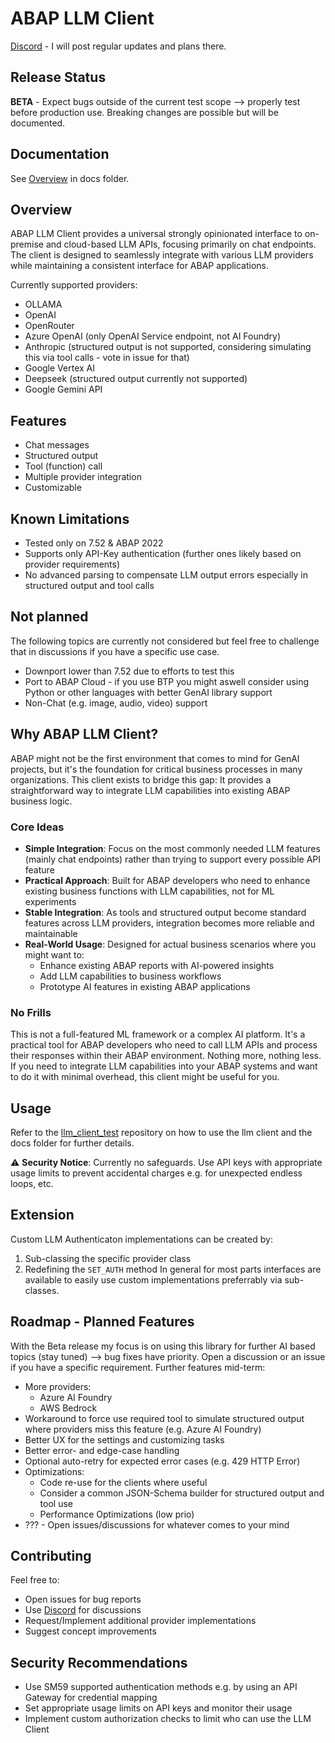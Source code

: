 # ABAP LLM Client

[Discord](https://discord.gg/jf2FhnFvSn) - I will post regular updates and plans there.

## Release Status

**BETA** - Expect bugs outside of the current test scope --> properly test before production use. Breaking changes are possible but will be documented.

## Documentation

See [Overview](docs/Overview.md) in docs folder.

## Overview

ABAP LLM Client provides a universal strongly opinionated interface to on-premise and cloud-based LLM APIs, focusing primarily on chat endpoints.
The client is designed to seamlessly integrate with various LLM providers while maintaining a consistent interface for ABAP applications.

Currently supported providers:

- OLLAMA
- OpenAI
- OpenRouter
- Azure OpenAI (only OpenAI Service endpoint, not AI Foundry)
- Anthropic (structured output is not supported, considering simulating this via tool calls - vote in issue for that)
- Google Vertex AI
- Deepseek (structured output currently not supported)
- Google Gemini API

## Features

- Chat messages
- Structured output
- Tool (function) call
- Multiple provider integration
- Customizable

## Known Limitations

- Tested only on 7.52 & ABAP 2022
- Supports only API-Key authentication (further ones likely based on provider requirements)
- No advanced parsing to compensate LLM output errors especially in structured output and tool calls

## Not planned

The following topics are currently not considered but feel free to challenge that in discussions if you have a specific use case.

- Downport lower than 7.52 due to efforts to test this
- Port to ABAP Cloud - if you use BTP you might aswell consider using Python or other languages with better GenAI library support
- Non-Chat (e.g. image, audio, video) support

## Why ABAP LLM Client?

ABAP might not be the first environment that comes to mind for GenAI projects, but it's the foundation for critical business processes in many organizations. This client exists to bridge this gap:
It provides a straightforward way to integrate LLM capabilities into existing ABAP business logic.

### Core Ideas

- **Simple Integration**: Focus on the most commonly needed LLM features (mainly chat endpoints) rather than trying to support every possible API feature
- **Practical Approach**: Built for ABAP developers who need to enhance existing business functions with LLM capabilities, not for ML experiments
- **Stable Integration**: As tools and structured output become standard features across LLM providers, integration becomes more reliable and maintainable
- **Real-World Usage**: Designed for actual business scenarios where you might want to:
  - Enhance existing ABAP reports with AI-powered insights
  - Add LLM capabilities to business workflows
  - Prototype AI features in existing ABAP applications

### No Frills

This is not a full-featured ML framework or a complex AI platform. It's a practical tool for ABAP developers who need to call LLM APIs and process their responses within their ABAP environment.
Nothing more, nothing less. If you need to integrate LLM capabilities into your ABAP systems and want to do it with minimal overhead, this client might be useful for you.

## Usage

Refer to the [llm_client_test](https://github.com/abap-ai/llm_client_tests) repository on how to use the llm client and the docs folder for further details.

⚠️ **Security Notice**: Currently no safeguards. Use API keys with appropriate usage limits to prevent accidental charges e.g. for unexpected endless loops, etc.

## Extension

Custom LLM Authenticaton implementations can be created by:

1. Sub-classing the specific provider class
2. Redefining the `SET_AUTH` method
In general for most parts interfaces are available to easily use custom implementations preferrably via sub-classes.

## Roadmap - Planned Features

With the Beta release my focus is on using this library for further AI based topics (stay tuned) --> bug fixes have priority. Open a discussion or an issue if you have a specific requirement.
Further features mid-term:

- More providers:
  - Azure AI Foundry
  - AWS Bedrock
- Workaround to force use required tool to simulate structured output where providers miss this feature (e.g. Azure AI Foundry)
- Better UX for the settings and customizing tasks
- Better error- and edge-case handling
- Optional auto-retry for expected error cases (e.g. 429 HTTP Error)
- Optimizations:
  - Code re-use for the clients where useful
  - Consider a common JSON-Schema builder for structured output and tool use
  - Performance Optimizations (low prio)
- ??? - Open issues/discussions for whatever comes to your mind

## Contributing

Feel free to:

- Open issues for bug reports
- Use [Discord](https://discord.gg/jf2FhnFvSn) for discussions
- Request/Implement additional provider implementations
- Suggest concept improvements

## Security Recommendations

- Use SM59 supported authentication methods e.g. by using an API Gateway for credential mapping
- Set appropriate usage limits on API keys and monitor their usage
- Implement custom authorization checks to limit who can use the LLM Client
